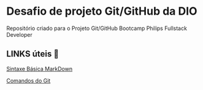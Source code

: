 #  Desafio de projeto Git/GitHub da DIO 
Repositório criado para o Projeto Git/GitHub Bootcamp Philips Fullstack Developer 
## LINKS úteis :link:
[Sintaxe Básica MarkDown](https://www.markdownguide.org/basic-syntax/)

[Comandos do Git](https://gist.github.com/leocomelli/2545add34e4fec21ec16)
